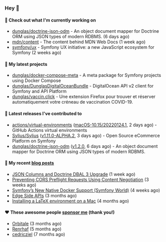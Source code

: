 ### Hey 👋

#### 👷 Check out what I'm currently working on

- [dunglas/doctrine-json-odm](https://github.com/dunglas/doctrine-json-odm) - An object document mapper for Doctrine ORM using JSON types of modern RDBMS. (6 days ago)
- [mdn/content](https://github.com/mdn/content) - The content behind MDN Web Docs (1 week ago)
- [symfony/ux](https://github.com/symfony/ux) - Symfony UX initiative: a new JavaScript ecosystem for Symfony (2 weeks ago)

#### 🌱 My latest projects

- [dunglas/docker-compose-meta](https://github.com/dunglas/docker-compose-meta) - A meta package for Symfony projects using Docker Compose
- [dunglas/DunglasDigitalOceanBundle](https://github.com/dunglas/DunglasDigitalOceanBundle) - DigitalOcean API v2 client for Symfony and API Platform
- [dunglas/vaccin.click](https://github.com/dunglas/vaccin.click) - Une extension Firefox pour trouver et réserver automatiquement votre créneau de vaccination COVID-19.

#### 🔭 Latest releases I've contributed to

- [actions/virtual-environments](https://github.com/actions/virtual-environments) ([macOS-10.15/20220124.1](https://github.com/actions/virtual-environments/releases/tag/macOS-10.15%2F20220124.1), 2 days ago) - GitHub Actions virtual environments
- [Sylius/Sylius](https://github.com/Sylius/Sylius) ([v1.11.0-ALPHA.2](https://github.com/Sylius/Sylius/releases/tag/v1.11.0-ALPHA.2), 3 days ago) - Open Source eCommerce Platform on Symfony
- [dunglas/doctrine-json-odm](https://github.com/dunglas/doctrine-json-odm) ([v1.2.0](https://github.com/dunglas/doctrine-json-odm/releases/tag/v1.2.0), 6 days ago) - An object document mapper for Doctrine ORM using JSON types of modern RDBMS.

#### 📜 My recent [blog posts](https://dunglas.fr)

- [JSON Columns and Doctrine DBAL 3 Upgrade](https://dunglas.fr/2022/01/json-columns-and-doctrine-dbal-3-upgrade/) (1 week ago)
- [Preventing CORS Preflight Requests Using Content Negotiation](https://dunglas.fr/2022/01/preventing-cors-preflight-requests-using-content-negotiation/) (3 weeks ago)
- [Symfony’s New Native Docker Support (Symfony World)](https://dunglas.fr/2021/12/symfonys-new-native-docker-support-symfony-world/) (4 weeks ago)
- [Edge Side APIs](https://dunglas.fr/2021/10/edge-side-apis/) (3 months ago)
- [Installing a LaTeX environment on a Mac](https://dunglas.fr/2021/09/installing-a-latex-environment-on-a-mac/) (4 months ago)

#### ❤️ These awesome people [sponsor me](https://github.com/sponsors/dunglas) (thank you!)

- [Orbitale](https://github.com/Orbitale) (3 months ago)
- [Renrhaf](https://github.com/Renrhaf) (5 months ago)
- [cedricziel](https://github.com/cedricziel) (7 months ago)
